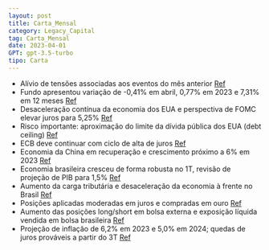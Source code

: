 ```yaml
---
layout: post
title: Carta_Mensal
category: Legacy_Capital
tag: Carta_Mensal
date: 2023-04-01
GPT: gpt-3.5-turbo
tipo: Carta
---
```


- Alívio de tensões associadas aos eventos do mês anterior
<a href="#" onclick="search_on_pdf('CartaMensal2.www.legacycapital.com.brCarta Mensal Abril 2023Ao longo do mês de abril, o alívio')">Ref</a>
- Fundo apresentou variação de -0,41% em abril, 0,77% em 2023 e 7,31% em 12 meses
<a href="#" onclick="search_on_pdf('www.legacycapital.com.brCarta Mensal Abril 2023Atribuição de resultadoO fundo apresentou variação')">Ref</a>
- Desaceleração contínua da economia dos EUA e perspectiva de FOMC elevar juros para 5,25%
<a href="#" onclick="search_on_pdf('mais restritivas e, como já havíamos destacado na carta anterior, uma contração do PIB da ordem de ')">Ref</a>
- Risco importante: aproximação do limite da dívida pública dos EUA (debt ceiling)
<a href="#" onclick="search_on_pdf('à última elevação.Um risco importante é representado pela aproximação do limite da dívida pública ')">Ref</a>
- ECB deve continuar com ciclo de alta de juros
<a href="#" onclick="search_on_pdf('longas, da desvalorização do USD em relação às demais moedas centrais, e à queda de preços de ativo')">Ref</a>
- Economia da China em recuperação e crescimento próximo a 6% em 2023
<a href="#" onclick="search_on_pdf('de 25BP, tendo em vista que a inflação ainda não dá mostras de acomodação. A economia da China segu')">Ref</a>
- Economia brasileira cresceu de forma robusta no 1T, revisão de projeção de PIB para 1,5%
<a href="#" onclick="search_on_pdf('Brasil – cenário e perspectivas A economia seguiu crescendo no 1T de forma robusta, em ritmo acima ')">Ref</a>
- Aumento da carga tributária e desaceleração da economia à frente no Brasil
<a href="#" onclick="search_on_pdf('Como já destacamos em carta anterior, o marco fiscal encaminhado ao Congresso é consistente com cre')">Ref</a>
- Posições aplicadas moderadas em juros e compradas em ouro
<a href="#" onclick="search_on_pdf('no que foram mais do que contrabalançadas, em especial, pelas posições compradas em USD, em ouro, e')">Ref</a>
- Aumento das posições long/short em bolsa externa e exposição líquida vendida em bolsa brasileira
<a href="#" onclick="search_on_pdf('e da perspectiva de encerramento, para breve, do ciclo de alta de juros do FED. Aumentamos as posiç')">Ref</a>
- Projeção de inflação de 6,2% em 2023 e 5,0% em 2024; quedas de juros prováveis a partir do 3T
<a href="#" onclick="search_on_pdf('bolsa brasileira, que, no nosso entendimento, ainda oferece valor, pela perspectiva de aumento da c')">Ref</a>

